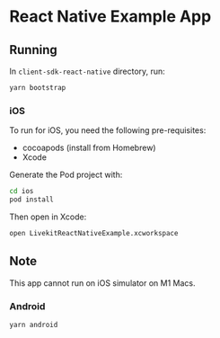 # React Native Example App

## Running

In `client-sdk-react-native` directory, run:

```sh
yarn bootstrap
```

### iOS

To run for iOS, you need the following pre-requisites:

* cocoapods (install from Homebrew)
* Xcode

Generate the Pod project with:

```sh
cd ios
pod install
```

Then open in Xcode:

```sh
open LivekitReactNativeExample.xcworkspace
```

## Note

This app cannot run on iOS simulator on M1 Macs.

### Android

```sh
yarn android
```
